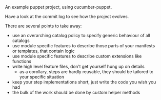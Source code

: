 An example puppet project, using cucumber-puppet.

Have a look at the commit log to see how the project evolves.

There are several points to take away:
* use an overarching catalog policy to specify generic behaviour of all
  catalogs
* use module specific features to describe those parts of your manifests or
  templates, that contain logic
* use module specific features to describe custom extensions like functions
* write high level feature files, don't get yourself hung up on details
  * as a corollary, steps are hardly reusable, they should be tailored to your
    specific situation
* keep your step implementations short, just write the code you wish you had
* the bulk of the work should be done by custom helper methods

